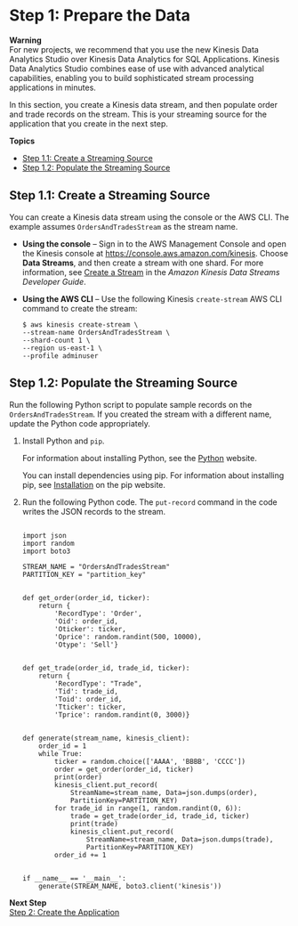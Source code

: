 # Step 1: Prepare the Data<a name="tworecordtypes-prepare"></a>

**Warning**  
For new projects, we recommend that you use the new Kinesis Data Analytics Studio over Kinesis Data Analytics for SQL Applications\. Kinesis Data Analytics Studio combines ease of use with advanced analytical capabilities, enabling you to build sophisticated stream processing applications in minutes\.

In this section, you create a Kinesis data stream, and then populate order and trade records on the stream\. This is your streaming source for the application that you create in the next step\.

**Topics**
+ [Step 1\.1: Create a Streaming Source](#tworecordtypes-prepare-create-stream)
+ [Step 1\.2: Populate the Streaming Source](#tworecordtypes-prepare-populate-stream)

## Step 1\.1: Create a Streaming Source<a name="tworecordtypes-prepare-create-stream"></a>

You can create a Kinesis data stream using the console or the AWS CLI\. The example assumes `OrdersAndTradesStream` as the stream name\. 
+ **Using the console** – Sign in to the AWS Management Console and open the Kinesis console at [https://console\.aws\.amazon\.com/kinesis](https://console.aws.amazon.com/kinesis)\. Choose **Data Streams**, and then create a stream with one shard\. For more information, see [Create a Stream](https://docs.aws.amazon.com/streams/latest/dev/learning-kinesis-module-one-create-stream.html) in the *Amazon Kinesis Data Streams Developer Guide*\.
+ **Using the AWS CLI** – Use the following Kinesis `create-stream` AWS CLI command to create the stream:

  ```
  $ aws kinesis create-stream \
  --stream-name OrdersAndTradesStream \
  --shard-count 1 \
  --region us-east-1 \
  --profile adminuser
  ```

## Step 1\.2: Populate the Streaming Source<a name="tworecordtypes-prepare-populate-stream"></a>

Run the following Python script to populate sample records on the `OrdersAndTradesStream`\. If you created the stream with a different name, update the Python code appropriately\. 

1. Install Python and `pip`\.

   For information about installing Python, see the [Python](https://www.python.org/) website\. 

   You can install dependencies using pip\. For information about installing pip, see [Installation](https://pip.pypa.io/en/stable/installing/) on the pip website\.

1. Run the following Python code\. The `put-record` command in the code writes the JSON records to the stream\.

   ```
    
   import json
   import random
   import boto3
   
   STREAM_NAME = "OrdersAndTradesStream"
   PARTITION_KEY = "partition_key"
   
   
   def get_order(order_id, ticker):
       return {
           'RecordType': 'Order',
           'Oid': order_id,
           'Oticker': ticker,
           'Oprice': random.randint(500, 10000),
           'Otype': 'Sell'}
   
   
   def get_trade(order_id, trade_id, ticker):
       return {
           'RecordType': "Trade",
           'Tid': trade_id,
           'Toid': order_id,
           'Tticker': ticker,
           'Tprice': random.randint(0, 3000)}
   
   
   def generate(stream_name, kinesis_client):
       order_id = 1
       while True:
           ticker = random.choice(['AAAA', 'BBBB', 'CCCC'])
           order = get_order(order_id, ticker)
           print(order)
           kinesis_client.put_record(
               StreamName=stream_name, Data=json.dumps(order),
               PartitionKey=PARTITION_KEY)
           for trade_id in range(1, random.randint(0, 6)):
               trade = get_trade(order_id, trade_id, ticker)
               print(trade)
               kinesis_client.put_record(
                   StreamName=stream_name, Data=json.dumps(trade),
                   PartitionKey=PARTITION_KEY)
           order_id += 1
   
   
   if __name__ == '__main__':
       generate(STREAM_NAME, boto3.client('kinesis'))
   ```



**Next Step**  
 [Step 2: Create the Application](tworecordtypes-create-app.md)